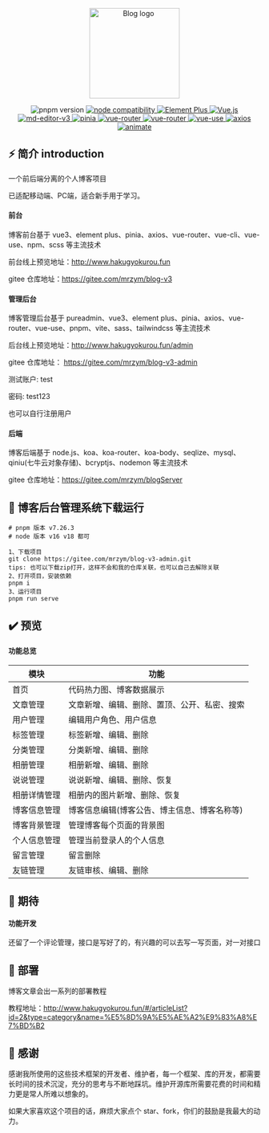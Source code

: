 <p align="center">
  <a href="http://39.108.51.116/#/login" target="_blank" rel="noopener noreferrer">
    <img width="180" src="https://img.shields.io/badge/%E5%B0%8F%E5%BC%A0%E7%9A%84%E5%8D%9A%E5%AE%A2%E5%90%8E%E5%8F%B0-v1.0.0-lightgrey" alt="Blog logo">
  </a>
</p>

<p align="center">
  <img src="https://img.shields.io/badge/pnpm-v7.26.3-purple" alt="pnpm version">
  <a href="https://nodejs.org/en/about/releases/">
    <img src="https://img.shields.io/badge/node-v16.17.0-green" alt="node compatibility">
  </a>
  <a href="https://element-plus.gitee.io/zh-CN/">
    <img src="https://img.shields.io/badge/ElementPlus-v2.2.17-blue" alt="Element Plus">
  </a>
  <a href="https://cn.vuejs.org/">
    <img src="https://img.shields.io/badge/vue-v3.2.45-brightgreen" alt="Vue.js">
  </a>
  <a href="https://imzbf.github.io/md-editor-v3/docs#%F0%9F%A7%B1%20toolbarsExclude">
    <img src="https://img.shields.io/badge/md--editor--v3-v2.7.2-lightgrey" alt="md-editor-v3">
  </a>
  <a href="https://pinia.web3doc.top/">
    <img src="https://img.shields.io/badge/pinia-v2.0.28-yellowgreen" alt="pinia">
  </a>
  <a href="https://router.vuejs.org/zh/guide/">
    <img src="https://img.shields.io/badge/vue--router-v4.1.6-green" alt="vue-router">
  </a>
  <a href="http://yiming_chang.gitee.io/pure-admin-doc/">
    <img src="https://img.shields.io/badge/pureadmin-v1.1.0-purple" alt="vue-router">
  </a>
  <a href="[http://yiming_chang.gitee.io/pure-admin-doc/](https://vueuse.org/)">
    <img src="https://img.shields.io/badge/vueuse-v9.6.0-pink" alt="vue-use">
  </a>
  <a href="https://www.axios-http.cn/docs/intro">
    <img src="https://img.shields.io/badge/axios-v%5E1.2.0-blueviolet" alt="axios">
  </a>
  <a href="https://www.dowebok.com/demo/2014/98/">
    <img src="https://img.shields.io/badge/animate-v%5E4.1.1-orange" alt="animate">
  </a>
</p>

## ⚡ 简介 introduction

一个前后端分离的个人博客项目

已适配移动端、PC端，适合新手用于学习。

#### 前台

博客前台基于 vue3、element plus、pinia、axios、vue-router、vue-cli、vue-use、npm、scss 等主流技术

前台线上预览地址：<http://www.hakugyokurou.fun>

gitee 仓库地址：<https://gitee.com/mrzym/blog-v3>

#### 管理后台

博客管理后台基于 pureadmin、vue3、element plus、pinia、axios、vue-router、vue-use、pnpm、vite、sass、tailwindcss 等主流技术

后台线上预览地址：<http://www.hakugyokurou.fun/admin>

gitee 仓库地址： <https://gitee.com/mrzym/blog-v3-admin>

测试账户: test

密码: test123

也可以自行注册用户

#### 后端

博客后端基于 node.js、koa、koa-router、koa-body、seqlize、mysql、qiniu(七牛云对象存储)、bcryptjs、nodemon 等主流技术

gitee 仓库地址：<https://gitee.com/mrzym/blogServer>

## 🚀 博客后台管理系统下载运行

```git
# pnpm 版本 v7.26.3
# node 版本 v16 v18 都可

1、下载项目
git clone https://gitee.com/mrzym/blog-v3-admin.git
tips: 也可以下载zip打开，这样不会和我的仓库关联，也可以自己去解除关联
2、打开项目，安装依赖
pnpm i
3、运行项目
pnpm run serve
```

## ✔️ 预览

#### 功能总览

| 模块         | 功能                                         |
| ------------ | -------------------------------------------- |
| 首页         | 代码热力图、博客数据展示                     |
| 文章管理     | 文章新增、编辑、删除、置顶、公开、私密、搜索 |
| 用户管理     | 编辑用户角色、用户信息                       |
| 标签管理     | 标签新增、编辑、删除                         |
| 分类管理     | 分类新增、编辑、删除                         |
| 相册管理     | 相册新增、编辑、删除                         |
| 说说管理     | 说说新增、编辑、删除、恢复                        |
| 相册详情管理 | 相册内的图片新增、删除、恢复                 |
| 博客信息管理 | 博客信息编辑(博客公告、博主信息、博客名称等) |
| 博客背景管理 | 管理博客每个页面的背景图 |
| 个人信息管理 | 管理当前登录人的个人信息 |
| 留言管理     | 留言删除 |
| 友链管理     | 友链审核、编辑、删除 |

## 🛫 期待

#### 功能开发

还留了一个评论管理，接口是写好了的，有兴趣的可以去写一写页面，对一对接口

## 🌈 部署

博客文章会出一系列的部署教程

教程地址：<http://www.hakugyokurou.fun/#/articleList?id=2&type=category&name=%E5%8D%9A%E5%AE%A2%E9%83%A8%E7%BD%B2>

## 🥰 感谢

感谢我所使用的这些技术框架的开发者、维护者，每一个框架、库的开发，都需要长时间的技术沉淀，充分的思考与不断地踩坑。维护开源库所需要花费的时间和精力更是常人所难以想象的。

如果大家喜欢这个项目的话，麻烦大家点个 star、fork，你们的鼓励是我最大的动力。
